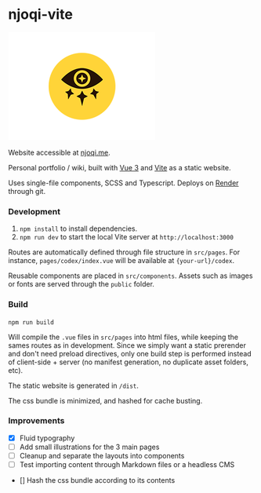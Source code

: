 # njoqi-vite
![njoqi logo](project-logo.png "njoqi")

Website accessible at [njoqi.me](https://njoqi.me).

Personal portfolio / wiki, built with [Vue 3](https://v3.vuejs.org/) and [Vite](https://vitejs.dev/) as a static website.

Uses single-file components, SCSS and Typescript.
Deploys on [Render](https://render.com/) through git.

### Development

1. `npm install` to install dependencies.
2. `npm run dev` to start the local Vite server at `http://localhost:3000`

Routes are automatically defined through file structure in `src/pages`. For instance, `pages/codex/index.vue` will be available at `{your-url}/codex`.

Reusable components are placed in `src/components`.
Assets such as images or fonts are served through the `public` folder.

### Build

`npm run build`

Will compile the `.vue` files in `src/pages` into html files, while keeping the sames routes as in development.
Since we simply want a static prerender and don't need preload directives, only one build step is performed instead of client-side + server (no manifest generation, no duplicate asset folders, etc).

The static website is generated in `/dist`.

The css bundle is minimized, and hashed for cache busting.

### Improvements

- [x] Fluid typography
- [ ] Add small illustrations for the 3 main pages
- [ ] Cleanup and separate the layouts into components
- [ ] Test importing content through Markdown files or a headless CMS
- [] Hash the css bundle according to its contents